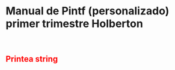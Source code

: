 <h1> Manual de Pintf (personalizado) primer trimestre Holberton </h1>
<br>
<h2 style="color: red;"> Printea string </h2>
<br>

